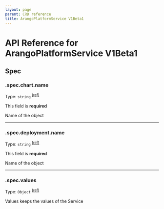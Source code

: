 ```yaml
---
layout: page
parent: CRD reference
title: ArangoPlatformService V1Beta1
---
```


# API Reference for ArangoPlatformService V1Beta1

## Spec

### .spec.chart.name

Type: `string` <sup>[\[ref\]](https://github.com/arangodb/kube-arangodb/blob/1.2.50/pkg/apis/shared/v1/object.go#L53)</sup>

This field is **required**

Name of the object

***

### .spec.deployment.name

Type: `string` <sup>[\[ref\]](https://github.com/arangodb/kube-arangodb/blob/1.2.50/pkg/apis/shared/v1/object.go#L53)</sup>

This field is **required**

Name of the object

***

### .spec.values

Type: `Object` <sup>[\[ref\]](https://github.com/arangodb/kube-arangodb/blob/1.2.50/pkg/apis/platform/v1beta1/service_spec.go#L46)</sup>

Values keeps the values of the Service

